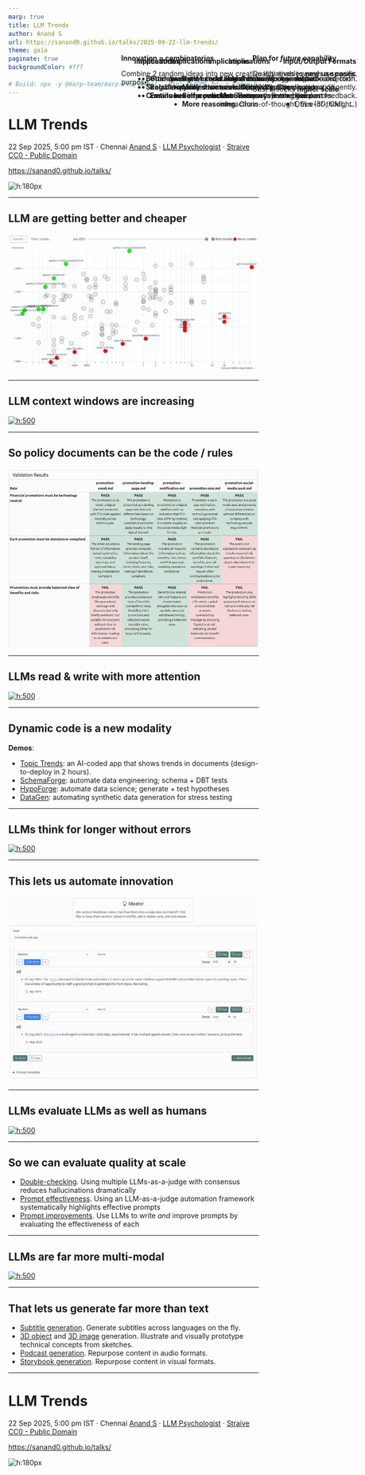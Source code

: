 ```yaml
---
marp: true
title: LLM Trends
author: Anand S
url: https://sanand0.github.io/talks/2025-09-22-llm-trends/
theme: gaia
paginate: true
backgroundColor: #fff

# Build: npx -y @marp-team/marp-cli@latest --html README.md -o index.html
---
```


<style>
  aside {
    position: absolute;
    top: 150px;
    right: 30px;
    max-width: 500px;
  }

</style>

# LLM Trends

22 Sep 2025, 5:00 pm IST · Chennai
[Anand S](https://s-anand.net/) · [LLM Psychologist](https://www.linkedin.com/in/sanand0/) · [Straive](https://straive.com/)
[CC0 - Public Domain](https://creativecommons.org/publicdomain/zero/1.0/)

https://sanand0.github.io/talks/

![h:180px](https://api.qrserver.com/v1/create-qr-code/?size=150x150&data=https://sanand0.github.io/talks/2025-09-22-llm-trends/)

---

## LLM are getting better **and** cheaper

[![h:475](../2025-07-13-goodbye-mba-hello-ai/pricing.webp)](https://sanand0.github.io/llmpricing/)

<aside style="max-width:300px" data-marpit-fragment>

**Plan for _future_ capability**.

Quality enables **new use cases**.

Cost unlocks **higher scale**.

</aside>

---

## LLM context windows are increasing

[![h:500](https://cdn.prod.website-files.com/66efe12cea125ae2bb1471da/680a244002ab2f063f3a9108_llm_context_window_evolution.png)](https://www.meibel.ai/post/understanding-the-impact-of-increasing-llm-context-windows)

<aside style="max-width:300px" data-marpit-fragment>

#### Implications

- **Longer docs**. Process entire books, manuals.
- **More memory**. Remember past interactions.

</aside>

---

## So policy documents can **be** the code / rules

[![h:500](policy-as-code.webp)](https://sanand0.github.io/policyascode/)

<aside style="max-width:450px" data-marpit-fragment>

#### Implications

- **Guidelines are executable checks**. No manual back-and-forth.
- **Regulatory rules are evals**. Apply directly.
- **Emails become policies**. Common law emerges.

</aside>

---

## LLMs read & write with more attention

[![h:500](https://images.ctfassets.net/kftzwdyauwt9/2oTJ2p3iGsEPnBrYeNhxbb/9d14d937dc6004da8a49561af01b6781/OpenAI-MRCR_accuracy_2needle_Lightmode.svg)](https://openai.com/index/gpt-4-1/)

<aside style="max-width:600px" data-marpit-fragment>

#### Implications

- **Better code**. Fewer errors,
  longer output.
- **More structure**. JSON, XML follow schema diligently.
- **Self-correction**. Better at spotting own errors.
- **More reasoning**. Chain-of-thought, tree-of-thought.

</aside>

---

## **Dynamic code** is a new modality

**Demos**:

- [Topic Trends](https://sanand0.github.io/topictrends/): an AI-coded app that shows trends in documents (design-to-deploy in 2 hours).
- [SchemaForge](https://prudhvi1709.github.io/schemaforge/): automate data engineering; schema + DBT tests
- [HypoForge](https://sanand0.github.io/hypoforge/): automate data science; generate + test hypotheses
- [DataGen](https://nitin399-maker.github.io/datagen/): automating synthetic data generation for stress testing

---

## LLMs think for longer without errors

[![h:500](https://res.cloudinary.com/lesswrong-2-0/image/upload/f_auto,q_auto/v1/mirroredImages/deesrjitvXM4xYGZd/e6bm1rfz9dazzub1lupj)](https://www.lesswrong.com/posts/deesrjitvXM4xYGZd/metr-measuring-ai-ability-to-complete-long-tasks)

<aside style="max-width:300px" data-marpit-fragment>

#### Implications

- **Autonomy**. Agents, self-correction.
- **Creativity**. Complex ideation.

</aside>

---

## This lets us automate **innovation**

[![h:500](ideator.webp)](https://tools.s-anand.net/ideator/)

<aside style="max-width:475px" data-marpit-fragment>

**Innovation = combinatorics**

Combine 2 random ideas into new creative initiatives towards a specific purpose.

</aside>

---

## LLMs evaluate LLMs as well as humans

[![h:500](https://miro.medium.com/v2/resize:fit:720/format:webp/1*7s9ESqBz4pJaP1_r4bahlA.png)](https://medium.com/@techsachin/replacing-judges-with-juries-llm-generation-evaluations-with-panel-of-llm-evaluators-d1e77dfb521e)

<aside style="max-width:500px" data-marpit-fragment>

#### Implications

- **Better quality**. Multiple LLMs reduce errors.
- **Scalable quality**. Humans assess exceptions.
- **Continuous improvement**. Always-on evals based on feedback.

</aside>

---

## So we can evaluate quality at scale

- [Double-checking](https://sanand0.github.io/llmevals/double-checking/). Using multiple LLMs-as-a-judge with consensus reduces hallucinations dramatically
- [Prompt effectiveness](https://sanand0.github.io/llmevals/emotion-prompts/). Using an LLM-as-a-judge automation framework systematically highlights effective prompts
- [Prompt improvements](https://sanand0.github.io/promptevals/). Use LLMs to write _and_ improve prompts by evaluating the effectiveness of each

---

## LLMs are far more multi-modal

[![h:500](https://epoch.ai/assets/images/posts/2023/how-predictable-is-language-model-benchmark-performance/egraphs/mmlu.png)](https://epoch.ai/blog/how-predictable-is-language-model-benchmark-performance)

<aside style="max-width:350px" data-marpit-fragment>

#### Input/Output Formats

- Audio
- Image
- Video
- DSLs (3D, CML, ...)

</aside>

---

## That lets us generate far more than text

- [Subtitle generation](https://prudhvi1709.github.io/subtitlegen/). Generate subtitles across languages on the fly.
- [3D object](https://nitin399-maker.github.io/3dobjectgen/) and [3D image](https://nitin399-maker.github.io/3dimagegen/) generation. Illustrate and visually prototype technical concepts from sketches.
- [Podcast generation](https://tools.s-anand.net/podcast/). Repurpose content in audio formats.
- [Storybook generation](https://tools.s-anand.net/picbook/). Repurpose content in visual formats.

<!--

Additional demos

  - Personagen: Synthetic customer persona creation + surveying.

-->

---

# LLM Trends

22 Sep 2025, 5:00 pm IST · Chennai
[Anand S](https://s-anand.net/) · [LLM Psychologist](https://www.linkedin.com/in/sanand0/) · [Straive](https://straive.com/)
[CC0 - Public Domain](https://creativecommons.org/publicdomain/zero/1.0/)

https://sanand0.github.io/talks/

![h:180px](https://api.qrserver.com/v1/create-qr-code/?size=150x150&data=https://sanand0.github.io/talks/2025-09-22-llm-trends/)
